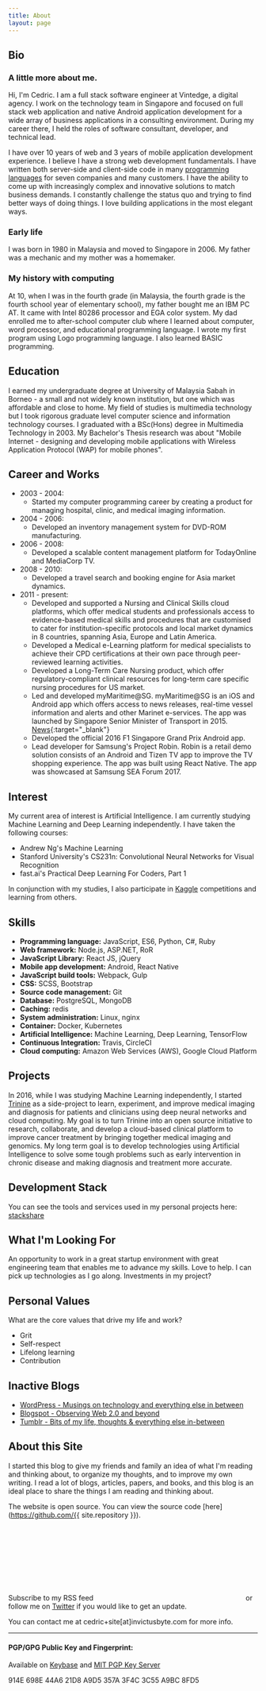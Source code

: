 ```yaml
---
title: About
layout: page
---
```


## Bio
### A little more about me.

Hi, I'm Cedric. I am a full stack software engineer at Vintedge, a digital agency. I work on the technology team in Singapore and focused on full stack web application and native Android application development for a wide array of business applications in a consulting environment. During my career there, I held the roles of software consultant, developer, and technical lead.

I have over 10 years of web and 3 years of mobile application development experience. I believe I have a strong web development fundamentals. I have written both server-side and client-side code in many <a href="#programming-language">programming languages</a> for seven companies and many customers. I have the ability to come up with increasingly complex and innovative solutions to match business demands. I constantly challenge the status quo and trying to find better ways of doing things. I love building applications in the most elegant ways.

### Early life

I was born in 1980 in Malaysia and moved to Singapore in 2006. My father was a mechanic and my mother was a homemaker.

### My history with computing

At 10, when I was in the fourth grade (in Malaysia, the fourth grade is the fourth school year of elementary school), my father bought me an IBM PC AT. It came with Intel 80286 processor and EGA color system. My dad enrolled me to after-school computer club where I learned about computer, word processor, and educational programming language. I wrote my first program using Logo programming language. I also learned BASIC programming.

## Education

I earned my undergraduate degree at University of Malaysia Sabah in Borneo - a small and not widely known institution, but one which was affordable and close to home. My field of studies is multimedia technology but I took rigorous graduate level computer science and information technology courses. I graduated with a BSc(Hons) degree in Multimedia Technology in 2003. My Bachelor's Thesis research was about "Mobile Internet - designing and developing mobile applications with Wireless Application Protocol (WAP) for mobile phones".

## Career and Works

* 2003 - 2004:
	* Started my computer programming career by creating a product for managing hospital, clinic, and medical imaging information.
* 2004 - 2006:
	* Developed an inventory management system for DVD-ROM manufacturing.
* 2006 - 2008:
	* Developed a scalable content management platform for TodayOnline and MediaCorp TV.
* 2008 - 2010:
	* Developed a travel search and booking engine for Asia market dynamics.
* 2011 - present:
	* Developed and supported a Nursing and Clinical Skills cloud platforms, which offer medical students and professionals access to evidence-based medical skills and procedures that are customised to cater for institution-specific protocols and local market dynamics in 8 countries, spanning Asia, Europe and Latin America.
	* Developed a Medical e-Learning platform for medical specialists to achieve their CPD certifications at their own pace through peer-reviewed learning activities.
	* Developed a Long-Term Care Nursing product, which offer regulatory-compliant clinical resources for long-term care specific nursing procedures for US market.
	* Led and developed myMaritime@SG. myMaritime@SG is an iOS and Android app which offers access to news releases, real-time vessel information and alerts and other Marinet e-services. The app was launched by Singapore Senior Minister of Transport in 2015. [News](http://www.mpa.gov.sg/web/portal/home/media-centre/news-releases/detail/899656d4-3fb6-4622-8521-fc02eba329c1){:target="_blank"}
	* Developed the official 2016 F1 Singapore Grand Prix Android app.
	* Lead developer for Samsung's Project Robin. Robin is a retail demo solution consists of an Android and Tizen TV app to improve the TV shopping experience. The app was built using React Native. The app was showcased at Samsung SEA Forum 2017.

## Interest

My current area of interest is Artificial Intelligence. I am currently studying Machine Learning and Deep Learning independently. I have taken the following courses:

* Andrew Ng's Machine Learning
* Stanford University's CS231n: Convolutional Neural Networks for Visual Recognition
* fast.ai's Practical Deep Learning For Coders, Part 1

In conjunction with my studies, I also participate in <a href="https://www.kaggle.com/cedrickchee" target="_blank">Kaggle</a> competitions and learning from others.

## Skills

* <a name="programming-language" aria-hidden="true"></a>**Programming language:** JavaScript, ES6, Python, C#, Ruby
* **Web framework:** Node.js, ASP.NET, RoR
* **JavaScript Library:** React JS, jQuery
* **Mobile app development:** Android, React Native
* **JavaScript build tools:** Webpack, Gulp
* **CSS:** SCSS, Bootstrap
* **Source code management:** Git
* **Database:** PostgreSQL, MongoDB
* **Caching:** redis
* **System administration:** Linux, nginx
* **Container:** Docker, Kubernetes
* **Artificial Intelligence:** Machine Learning, Deep Learning, TensorFlow
* **Continuous Integration:** Travis, CircleCI
* **Cloud computing:** Amazon Web Services (AWS), Google Cloud Platform

## Projects

In 2016, while I was studying Machine Learning independently, I started <a href="https://trinine.io" target="_blank">Trinine</a> as a side-project to learn, experiment, and improve medical imaging and diagnosis for patients and clinicians using deep neural networks and cloud computing. My goal is to turn Trinine into an open source initiative to research, collaborate, and develop a cloud-based clinical platform to improve cancer treatment by bringing together medical imaging and genomics. My long term goal is to develop technologies using Artificial Intelligence to solve some tough problems such as early intervention in chronic disease and making diagnosis and treatment more accurate.

## Development Stack

You can see the tools and services used in my personal projects here: <a target="_blank" href="https://stackshare.io/cedrickchee">stackshare</a>

## What I'm Looking For

An opportunity to work in a great startup environment with great engineering team that enables me to advance my skills. Love to help. I can pick up technologies as I go along. Investments in my project?

## Personal Values

What are the core values that drive my life and work?

* Grit
* Self-respect
* Lifelong learning
* Contribution

## Inactive Blogs

* <a href="https://cedrickchee.wordpress.com/" target="_blank">WordPress - Musings on technology and everything else in between</a>
* <a href="http://cedrickchee.blogspot.com/" target="_blank">Blogspot - Observing Web 2.0 and beyond</a>
* <a href="http://cedrickchee.tumblr.com/" target="_blank">Tumblr - Bits of my life, thoughts & everything else in-between</a>

## About this Site

I started this blog to give my friends and family an idea of what I'm reading and thinking about, to organize my thoughts, and to improve my own writing. I read a lot of blogs, articles, papers, and books, and this blog is an ideal place to share the things I am reading and thinking about.

The website is open source. You can view the source code [here](https://github.com/{{ site.repository }}).

Subscribe to my RSS feed <a class="link" href="{{ site.url }}/feed.xml" target="_blank"><svg class="icon icon-rss"><use xlink:href="#icon-rss"></use></svg></a> or follow me on <a href="https://twitter.com/cedric_chee" target="_blank">Twitter</a> if you would like to get an update.

You can contact me at cedric+site[at]invictusbyte.com for more info.

---

#### PGP/GPG Public Key and Fingerprint:

Available on [Keybase] and [MIT PGP Key Server]

914E 698E 44A6 21D8 A9D5 357A 3F4C 3C55 A9BC 8FD5

[Keybase]: https://keybase.io/cedric
[MIT PGP Key Server]: https://pgp.mit.edu/pks/lookup?op=vindex&search=0x3F4C3C55A9BC8FD5
